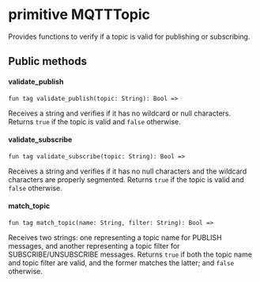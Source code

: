 # primitive MQTTTopic

Provides functions to verify if a topic is valid for publishing or subscribing.

## Public methods

#### validate\_publish

```pony
fun tag validate_publish(topic: String): Bool =>
```

Receives a string and verifies if it has no wildcard or null characters. Returns `true` if the topic is valid and `false` otherwise.

#### validate\_subscribe

```pony
fun tag validate_subscribe(topic: String): Bool =>
```

Receives a string and verifies if it has no null characters and the wildcard characters are properly segmented. Returns `true` if the topic is valid and `false` otherwise.

#### match\_topic

```pony
fun tag match_topic(name: String, filter: String): Bool =>
```

Receives two strings: one representing a topic name for PUBLISH messages, and another representing a topic filter for SUBSCRIBE/UNSUBSCRIBE messages. Returns `true` if both the topic name and topic filter are valid, and the former matches the latter; and `false` otherwise.
